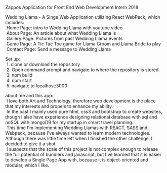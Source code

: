 Zappos Application for Front End Web Development Intern 2018

Wedding Llama - A Singe Web Application utilizing React WebPeck, which includes:  <br />
&nbsp;Home Page: intro to Wedding Llama with youtube video<br />
&nbsp;About Page: An article about what Wedding Llama is<br />
&nbsp;Gallery Page: Pictures from past Wedding Llama events<br />
&nbsp;Game Page: A Tic Tac Toe game for Llama Groom and Llama Bride to play <br />
&nbsp;Contact Page: Send a message to Wedding Llama<br />

Set up:  <br />
  &nbsp;1. clone or download the repository  <br />
  &nbsp;2. Open command prompt and navigate to where the repository is stored. <br />
  &nbsp;3. npm build <br />
  &nbsp;4. npm start  <br />
   &nbsp;5. navigate to localhost:3000  <br />
  
about me and this app:  <br />
    &nbsp;I love both Art and Technology, therefore web development is the place that my interests and  propels to enhance my ability.  <br />
    &nbsp;In the past I mainly used pure html, css3 and bootstrap to create websites, though I also have experience designing relational database with sql and noSQL with mongoDB for my startup in smart travel planning.  <br/>
    &nbsp;This time I'm implementing Wedding Llamas with REACT, SASS and Webpeck, because I've always wanted to learn modern technologies. <br/>
   Although there was little time left when I finished the other challenge, I decided to give it a shot. <br/>
    &nbsp;I suspects that the scale of this project is not complex enough to release the full potential of bundlers and javascript, but I've learned that it is easier to develop a Single Page App with, because it is object-oriented and modular, which I like. <br />
